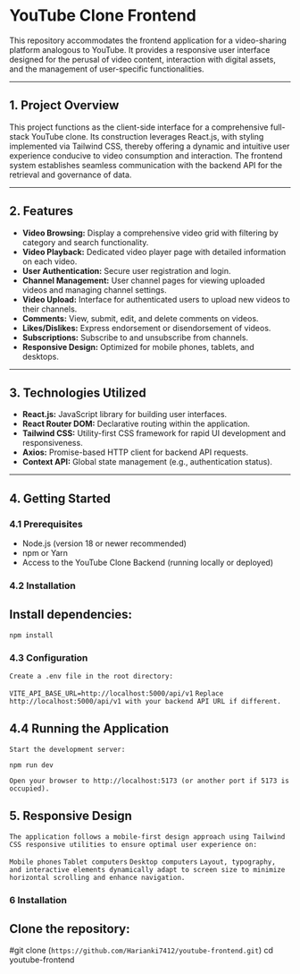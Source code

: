 # YouTube Clone Frontend

This repository accommodates the frontend application for a video-sharing platform analogous to YouTube. It provides a responsive user interface designed for the perusal of video content, interaction with digital assets, and the management of user-specific functionalities.

---

## 1. Project Overview

This project functions as the client-side interface for a comprehensive full-stack YouTube clone. Its construction leverages React.js, with styling implemented via Tailwind CSS, thereby offering a dynamic and intuitive user experience conducive to video consumption and interaction. The frontend system establishes seamless communication with the backend API for the retrieval and governance of data.

---

## 2. Features

- **Video Browsing:** Display a comprehensive video grid with filtering by category and search functionality.
- **Video Playback:** Dedicated video player page with detailed information on each video.
- **User Authentication:** Secure user registration and login.
- **Channel Management:** User channel pages for viewing uploaded videos and managing channel settings.
- **Video Upload:** Interface for authenticated users to upload new videos to their channels.
- **Comments:** View, submit, edit, and delete comments on videos.
- **Likes/Dislikes:** Express endorsement or disendorsement of videos.
- **Subscriptions:** Subscribe to and unsubscribe from channels.
- **Responsive Design:** Optimized for mobile phones, tablets, and desktops.

---

## 3. Technologies Utilized

- **React.js:** JavaScript library for building user interfaces.
- **React Router DOM:** Declarative routing within the application.
- **Tailwind CSS:** Utility-first CSS framework for rapid UI development and responsiveness.
- **Axios:** Promise-based HTTP client for backend API requests.
- **Context API:** Global state management (e.g., authentication status).

---

## 4. Getting Started

### 4.1 Prerequisites

- Node.js (version 18 or newer recommended)
- npm or Yarn
- Access to the YouTube Clone Backend (running locally or deployed)

### 4.2 Installation


## Install dependencies:

`npm install`

### 4.3 Configuration

`Create a .env file in the root directory:`


`VITE_API_BASE_URL=http://localhost:5000/api/v1`
`Replace http://localhost:5000/api/v1 with your backend API URL if different.`

## 4.4 Running the Application
`Start the development server:`

`npm run dev`

`Open your browser to http://localhost:5173 (or another port if 5173 is occupied).`


## 5. Responsive Design
`The application follows a mobile-first design approach using Tailwind CSS responsive utilities to ensure optimal user experience on:`

`Mobile phones`
`Tablet computers`
`Desktop computers`
`Layout, typography, and interactive elements dynamically adapt to screen size to minimize horizontal scrolling and enhance navigation.`


### 6 Installation

## Clone the repository:

#git clone (`https://github.com/Harianki7412/youtube-frontend.git`)
cd youtube-frontend